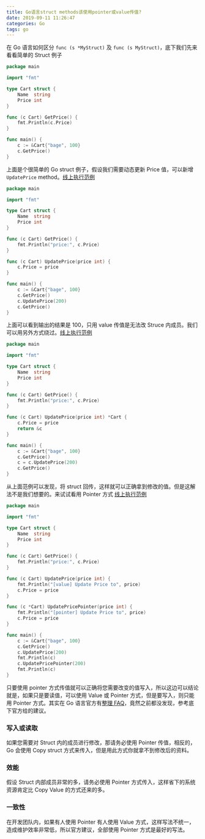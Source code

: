 ```yaml
---
title: Go语言struct methods该使用pointer或value传值?
date: 2019-09-11 11:26:47
categories: Go
tags: go
---
```


在 Go 语言如何区分 `func (s *MyStruct)` 及 `func (s MyStruct)`，底下我们先来看看简单的 Struct 例子

<!-- more -->

```go
package main

import "fmt"

type Cart struct {
    Name  string
    Price int
}

func (c Cart) GetPrice() {
    fmt.Println(c.Price)
}

func main() {
    c := &Cart{"bage", 100}
    c.GetPrice()
}
```



上面是个很简单的 Go struct 例子，假设我们需要动态更新 Price 值，可以新增 `UpdatePrice` method。[线上执行范例](https://play.golang.org/p/MPU3W-qR26)

```go
package main

import "fmt"

type Cart struct {
    Name  string
    Price int
}

func (c Cart) GetPrice() {
    fmt.Println("price:", c.Price)
}

func (c Cart) UpdatePrice(price int) {
    c.Price = price
}

func main() {
    c := &Cart{"bage", 100}
    c.GetPrice()
    c.UpdatePrice(200)
    c.GetPrice()
}
```

上面可以看到输出的结果是 100，只用 value 传值是无法改 Struce 内成员。我们可以用另外方式绕过。[线上执行范例](https://play.golang.org/p/sckO_D1ImM)

```go
package main

import "fmt"

type Cart struct {
    Name  string
    Price int
}

func (c Cart) GetPrice() {
    fmt.Println("price:", c.Price)
}

func (c Cart) UpdatePrice(price int) *Cart {
    c.Price = price
    return &c
}

func main() {
    c := &Cart{"bage", 100}
    c.GetPrice()
    c = c.UpdatePrice(200)
    c.GetPrice()
}
```

从上面范例可以发现，将 struct 回传，这样就可以正确拿到修改的值。但是这解法不是我们想要的。来试试看用 Pointer 方式 [线上执行范例](https://play.golang.org/p/euf_D2cE15)

```go
package main

import "fmt"

type Cart struct {
    Name  string
    Price int
}

func (c Cart) GetPrice() {
    fmt.Println("price:", c.Price)
}

func (c Cart) UpdatePrice(price int) {
    fmt.Println("[value] Update Price to", price)
    c.Price = price
}

func (c *Cart) UpdatePricePointer(price int) {
    fmt.Println("[pointer] Update Price to", price)
    c.Price = price
}

func main() {
    c := &Cart{"bage", 100}
    c.GetPrice()
    c.UpdatePrice(200)
    fmt.Println(c)
    c.UpdatePricePointer(200)
    fmt.Println(c)
}
```

只要使用 pointer 方式传值就可以正确将您需要改变的值写入，所以这边可以结论就是，如果只是要读值，可以使用 Value 或 Pointer 方式，但是要写入，则只能用 Pointer 方式。其实在 Go 语言官方有[整理 FAQ](https://golang.org/doc/faq#methods_on_values_or_pointers)，竟然之前都没发现，参考底下官方给的建议。

### 写入或读取

如果您需要对 Struct 内的成员进行修改，那请务必使用 Pointer 传值，相反的，Go 会使用 Copy struct 方式来传入，但是用此方式你就拿不到修改后的资料。

### 效能

假设 Struct 内部成员非常的多，请务必使用 Pointer 方式传入，这样省下的系统资源肯定比 Copy Value 的方式还来的多。

### 一致性

在开发团队内，如果有人使用 Pointer 有人使用 Value 方式，这样写法不统一，造成维护效率非常低，所以官方建议，全部使用 Pointer 方式是最好的写法。